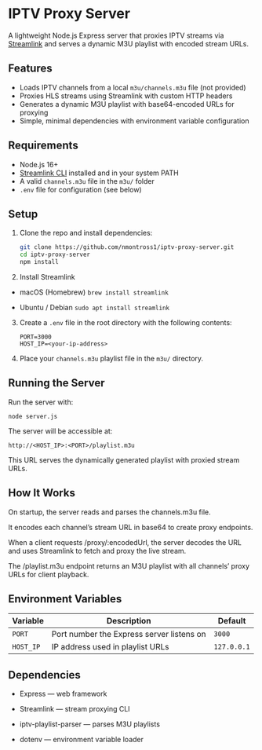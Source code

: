 # IPTV Proxy Server

A lightweight Node.js Express server that proxies IPTV streams via [Streamlink](https://streamlink.github.io/) and serves a dynamic M3U playlist with encoded stream URLs.

## Features

- Loads IPTV channels from a local `m3u/channels.m3u` file (not provided)
- Proxies HLS streams using Streamlink with custom HTTP headers
- Generates a dynamic M3U playlist with base64-encoded URLs for proxying
- Simple, minimal dependencies with environment variable configuration

## Requirements

- Node.js 16+
- [Streamlink CLI](https://streamlink.github.io/install.html) installed and in your system PATH
- A valid `channels.m3u` file in the `m3u/` folder
- `.env` file for configuration (see below)

## Setup

1. Clone the repo and install dependencies:

   ```bash
   git clone https://github.com/nmontross1/iptv-proxy-server.git
   cd iptv-proxy-server
   npm install
   ```

2. Install Streamlink

- macOS (Homebrew)
`brew install streamlink`

- Ubuntu / Debian
`sudo apt install streamlink`

3. Create a `.env` file in the root directory with the following contents:

    ```
    PORT=3000
    HOST_IP=<your-ip-address>
    ```
4. Place your `channels.m3u` playlist file in the `m3u/` directory.

## Running the Server
Run the server with:

    node server.js

The server will be accessible at:

    http://<HOST_IP>:<PORT>/playlist.m3u

This URL serves the dynamically generated playlist with proxied stream URLs.

## How It Works
On startup, the server reads and parses the channels.m3u file.

It encodes each channel’s stream URL in base64 to create proxy endpoints.

When a client requests /proxy/:encodedUrl, the server decodes the URL and uses Streamlink to fetch and proxy the live stream.

The /playlist.m3u endpoint returns an M3U playlist with all channels’ proxy URLs for client playback.

## Environment Variables
| Variable  | Description                               | Default     |
| --------- | ----------------------------------------- | ----------- |
| `PORT`    | Port number the Express server listens on | `3000`      |
| `HOST_IP` | IP address used in playlist URLs          | `127.0.0.1` |

## Dependencies
- Express — web framework

- Streamlink — stream proxying CLI

- iptv-playlist-parser — parses M3U playlists

- dotenv — environment variable loader